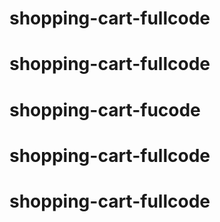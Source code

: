 # shopping-cart-fullcode
# shopping-cart-fullcode
# shopping-cart-fucode
# shopping-cart-fullcode
# shopping-cart-fullcode
